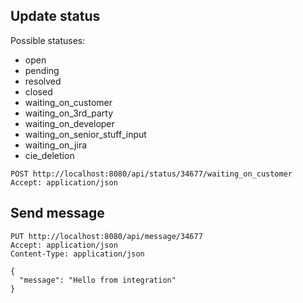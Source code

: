 ## Update status

Possible statuses:
- open
- pending
- resolved
- closed
- waiting_on_customer
- waiting_on_3rd_party
- waiting_on_developer
- waiting_on_senior_stuff_input
- waiting_on_jira
- cie_deletion

```
POST http://localhost:8080/api/status/34677/waiting_on_customer
Accept: application/json
```

## Send message

```
PUT http://localhost:8080/api/message/34677
Accept: application/json
Content-Type: application/json

{
  "message": "Hello from integration"
}
```
